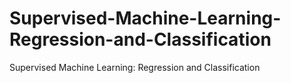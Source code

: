 # Supervised-Machine-Learning-Regression-and-Classification
Supervised Machine Learning: Regression and Classification
